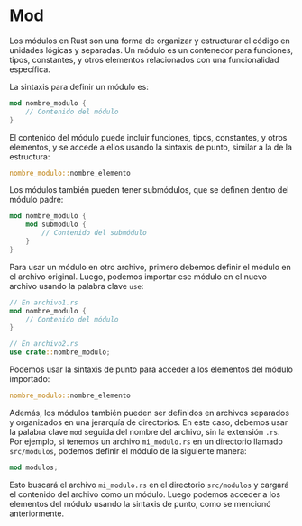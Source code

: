 # Mod

Los módulos en Rust son una forma de organizar y estructurar el código en unidades lógicas y separadas. Un módulo es un contenedor para funciones, tipos, constantes, y otros elementos relacionados con una funcionalidad específica.

La sintaxis para definir un módulo es:

```rust
mod nombre_modulo {
    // Contenido del módulo
}
```

El contenido del módulo puede incluir funciones, tipos, constantes, y otros elementos, y se accede a ellos usando la sintaxis de punto, similar a la de la estructura:

```rust
nombre_modulo::nombre_elemento
```

Los módulos también pueden tener submódulos, que se definen dentro del módulo padre:

```rust
mod nombre_modulo {
    mod submodulo {
        // Contenido del submódulo
    }
}
```

Para usar un módulo en otro archivo, primero debemos definir el módulo en el archivo original. Luego, podemos importar ese módulo en el nuevo archivo usando la palabra clave `use`:

```rust
// En archivo1.rs
mod nombre_modulo {
    // Contenido del módulo
}

// En archivo2.rs
use crate::nombre_modulo;
```

Podemos usar la sintaxis de punto para acceder a los elementos del módulo importado:

```rust
nombre_modulo::nombre_elemento
```

Además, los módulos también pueden ser definidos en archivos separados y organizados en una jerarquía de directorios. En este caso, debemos usar la palabra clave `mod` seguida del nombre del archivo, sin la extensión `.rs`. Por ejemplo, si tenemos un archivo `mi_modulo.rs` en un directorio llamado `src/modulos`, podemos definir el módulo de la siguiente manera:

```rust
mod modulos;
```

Esto buscará el archivo `mi_modulo.rs` en el directorio `src/modulos` y cargará el contenido del archivo como un módulo. Luego podemos acceder a los elementos del módulo usando la sintaxis de punto, como se mencionó anteriormente.
